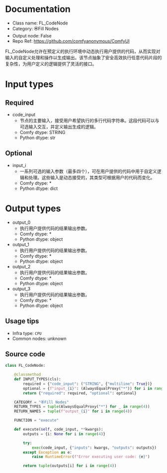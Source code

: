 
# Documentation
- Class name: FL_CodeNode
- Category: 🏵️Fill Nodes
- Output node: False
- Repo Ref: https://github.com/comfyanonymous/ComfyUI

FL_CodeNode允许在预定义的执行环境中动态执行用户提供的代码，从而实现对输入的自定义处理和操作以生成输出。该节点抽象了安全高效执行任意代码片段的复杂性，为用户定义的逻辑提供了灵活的接口。

# Input types
## Required
- code_input
    - 节点的主要输入，接受用户希望执行的多行代码字符串。这段代码可以与可选输入交互，并定义输出生成的逻辑。
    - Comfy dtype: STRING
    - Python dtype: str
## Optional
- input_i
    - 一系列可选的输入参数（最多四个），可在用户提供的代码中用于自定义逻辑和处理。这些输入是动态接受的，其类型可根据用户的代码而变化。
    - Comfy dtype: *
    - Python dtype: dict

# Output types
- output_0
    - 执行用户提供代码的结果输出参数。
    - Comfy dtype: *
    - Python dtype: object
- output_1
    - 执行用户提供代码的结果输出参数。
    - Comfy dtype: *
    - Python dtype: object
- output_2
    - 执行用户提供代码的结果输出参数。
    - Comfy dtype: *
    - Python dtype: object
- output_3
    - 执行用户提供代码的结果输出参数。
    - Comfy dtype: *
    - Python dtype: object


## Usage tips
- Infra type: `CPU`
- Common nodes: unknown


## Source code
```python
class FL_CodeNode:

    @classmethod
    def INPUT_TYPES(cls):
        required = {"code_input": ("STRING", {"multiline": True})}
        optional = {f"input_{i}": (AlwaysEqualProxy("*")) for i in range(4)}
        return {"required": required, "optional": optional}

    CATEGORY = "🏵️Fill Nodes"
    RETURN_TYPES = tuple(AlwaysEqualProxy("*") for _ in range(4))
    RETURN_NAMES = tuple(f"output_{i}" for i in range(4))

    FUNCTION = "execute"

    def execute(self, code_input, **kwargs):
        outputs = {i: None for i in range(4)}

        try:
            exec(code_input, {"inputs": kwargs, "outputs": outputs})
        except Exception as e:
            raise RuntimeError(f"Error executing user code: {e}")

        return tuple(outputs[i] for i in range(4))

```

